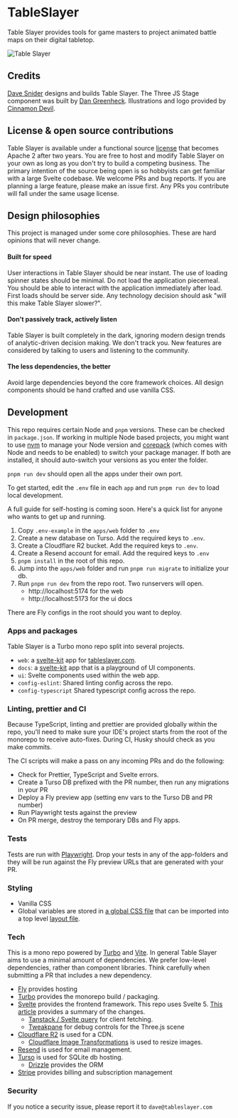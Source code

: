# TableSlayer

Table Slayer provides tools for game masters to project animated battle maps on their digital tabletop.

![Table Slayer](https://snid.es/2025MAR/u3TtzdPZ8LzoxyA5.png)

## Credits

[Dave Snider](https://davesnider.com) designs and builds Table Slayer. The Three JS Stage component was built by [Dan Greenheck](https://dangreenheck.com/). Illustrations and logo provided by [Cinnamon Devil](https://cinnamondevilsart.com/).

## License & open source contributions

Table Slayer is available under a functional source [license](LICENSE.md) that becomes Apache 2 after two years. You are free to host and modify Table Slayer on your own as long as you don't try to build a competing business. The primary intention of the source being open is so hobbyists can get familiar with a large Svelte codebase. We welcome PRs and bug reports. If you are planning a large feature, please make an issue first. Any PRs you contribute will fall under the same usage license.

## Design philosophies

This project is managed under some core philosophies. These are hard opinions that will never change.

#### Built for speed

User interactions in Table Slayer should be near instant. The use of loading spinner states should be minimal. Do not load the application piecemeal. You should be able to interact with the application immediately after load. First loads should be server side. Any technology decision should ask "will this make Table Slayer slower?".

#### Don't passively track, actively listen

Table Slayer is built completely in the dark, ignoring modern design trends of analytic-driven decision making. We don't track you. New features are considered by talking to users and listening to the community.

#### The less dependencies, the better

Avoid large dependencies beyond the core framework choices. All design components should be hand crafted and use vanilla CSS.

## Development

This repo requires certain Node and `pnpm` versions. These can be checked in `package.json`. If working in multiple Node based projects, you might want to use [nvm](https://github.com/nvm-sh/nvm) to manage your Node version and [corepack](https://nodejs.org/api/corepack.html#enabling-the-feature) (which comes with Node and needs to be enabled) to switch your package manager. If both are installed, it should auto-switch your versions as you enter the folder.

`pnpm run dev` should open all the apps under their own port.

To get started, edit the `.env` file in each `app` and run `pnpm run dev` to load local development.

A full guide for self-hosting is coming soon. Here's a quick list for anyone who wants to get up and running.

1. Copy `.env-example` in the `apps/web` folder to `.env`
2. Create a new database on Turso. Add the required keys to `.env`.
3. Create a Cloudflare R2 bucket. Add the required keys to `.env`.
4. Create a Resend account for email. Add the required keys to `.env`
5. `pnpm install` in the root of this repo.
6. Jump into the `apps/web` folder and run `pnpm run migrate` to initialize your db.
7. Run `pnpm run dev` from the repo root. Two runservers will open.
   - http://localhost:5174 for the web
   - http://localhost:5173 for the ui docs

There are Fly configs in the root should you want to deploy.

### Apps and packages

Table Slayer is a Turbo mono repo split into several projects.

- `web`: a [svelte-kit](https://kit.svelte.dev/) app for [tableslayer.com](https://tableslayer.com).
- `docs`: a [svelte-kit](https://kit.svelte.dev/) app that is a playground of UI components.
- `ui`: Svelte components used within the web app.
- `config-eslint`: Shared linting config across the repo.
- `config-typescript` Shared typescript config across the repo.

### Linting, prettier and CI

Because TypeScript, linting and prettier are provided globally within the repo, you'll need to make sure your IDE's project starts from the root of the monorepo to receive auto-fixes. During CI, Husky should check as you make commits.

The CI scripts will make a pass on any incoming PRs and do the following:

- Check for Prettier, TypeScript and Svelte errors.
- Create a Turso DB prefixed with the PR number, then run any migrations in your PR
- Deploy a Fly preview app (setting env vars to the Turso DB and PR number)
- Run Playwright tests against the preview
- On PR merge, destroy the temporary DBs and Fly apps.

### Tests

Tests are run with [Playwright](https://playwright.dev/). Drop your tests in any of the app-folders and they will be run against the Fly preview URLs that are generated with your PR.

### Styling

- Vanilla CSS
- Global variables are stored in [a global CSS file](https://github.com/Siege-Perilous/tableslayer/blob/main/packages/ui/styles/globals.css) that can be imported into a top level [layout file](https://github.com/Siege-Perilous/tableslayer/blob/main/apps/web/src/routes/%252Blayout.svelte).

### Tech

This is a mono repo powered by [Turbo](https://turbo.build) and [Vite](https://vitejs.dev/). In general Table Slayer aims to use a minimal amount of dependencies. We prefer low-level dependencies, rather than component libraries. Think carefully when submitting a PR that includes a new dependency.

- [Fly](https://fly.io) provides hosting
- [Turbo](https://turbo.build) provides the monorepo build / packaging.
- [Svelte](https://svelte.dev/) provides the frontend framework. This repo uses Svelte 5. [This article](https://sveltekit.io/blog/svelte-5) provides a summary of the changes.
  - [Tanstack / Svelte query](https://tanstack.com/) for client fetching.
  - [Tweakpane](https://kitschpatrol.com/svelte-tweakpane-ui/docs/getting-started) for debug controls for the Three.js scene
- [Cloudflare R2](https://developers.cloudflare.com/r2/) is used for a CDN.
  - [Cloudflare Image Transformations](https://developers.cloudflare.com/images/transform-images/transform-via-url/) is used to resize images.
- [Resend](https://resend.com) is used for email management.
- [Turso](https://turso.com) is used for SQLite db hosting.
  - [Drizzle](https://orm.drizzle.team) provides the ORM
- [Stripe](https://stripe.com) provides billing and subscription management

### Security

If you notice a security issue, please report it to `dave@tableslayer.com`
